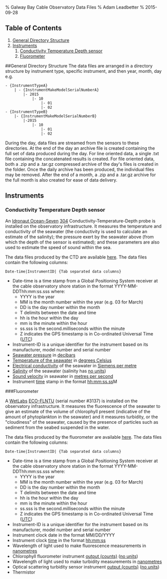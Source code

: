 % Galway Bay Cable Observatory Data Files
% Adam Leadbetter
% 2015-09-28

## Table of Contents

 1. [General Directory Structure](#general-directory-structure)
 2. [Instruments](#instruments)
	 1. [Conductivity Temperature Depth sensor](#conductivity-temperature-depth-sensor)
	 2. [Fluorometer](#fluorometer)

##General Directory Structure
The data files are arranged in a directory structure by instrument type, specific instrument, and then year, month, day e.g.

	- {InstrumentTypeA}
		| - {InstrumentMakeModelSerialNumberA}
			|- 2015
				|- 10
					|- 01
					|- 02
	- {InstrumentTypeB}
		|- {InstrumentMakeModelSerialNumberB}
			|-2015
				|- 10
					|- 01
					|- 02

During the day, data files are streamed from the sensors to these directories. At the end of the day an archive file is created containing the full set of data produced during the day. For line oriented data, a single .txt file containing the concatenated results is created. For file oriented data, both a .zip and a .tar.gz compressed archive of the day's files is created in the folder. Once the daily archive has been produced, the individual files may be removed. After the end of a month, a .zip and a .tar.gz archive for the full month is also created for ease of data delivery.

## Instruments

### Conductivity Temperature Depth sensor

An [Idronaut Ocean-Seven][1] [304][2] Conductivity-Temperature-Depth probe is installed on the observatory infrastructure. It measures the temperature and conductivity of the seawater (the conductivity is used to calculate an estimate of the salinity); the pressure exert by the seawater above (from which the depth of the sensor is estimated); and these parameters are also used to estimate the speed of sound within the sea. 

The data files produced by the CTD are available [here][3]. The data files contain the following columns:

    Date-time|InstrumentID| {Tab separated data columns}

 - Date-time is a time stamp from a Global Positioning System receiver at the cable observatory shore station in the format YYYY-MM-DDThh:mm:ss.sss where:
	 - YYYY is the year
	 - MM is the month number within the year (e.g. 03 for March)
	 - DD is the day number within the month
	 - T delimits between the date and time
	 - hh is the hour within the day
	 - mm is the minute within the hour
	 - ss.sss is the second.milliseconds within the minute
	 - Z indicates the GPS timestamp is in Co-ordinated Universal Time ([UTC][4])
 - Instrument-ID is a unique identifier for the instrument based on its manufacturer, model number and serial number
 - [Seawater pressure][5] in [decibars][6]
 - [Temperature of the seawater][7] in [degrees Celsius][8]
 - [Electrical conductivity][9] of the seawater in [Siemens per metre][10]
 - [Salinity][11] of the seawater (salinity has [no units][12])
 - [Sound velocity][13] in seawater in [metres per second][14]
 - Instrument [time][15] stamp in the format [hh:mm:ss.ss][16]M

###Fluorometer

A [WetLabs][17] [ECO-FLNTU][18] (serial number #3137) is installed on the observatory infrastructure. It measures the fluorescence of the seawater to give an estimate of the volume of chlorophyll present (indicative of the amount of phytoplankton in the seawater) and it measures turbidity, or the "cloudiness" of the seawater, caused by the presence of particles such as sediment from the seabed suspended in the water.

The data files produced by the fluorometer are available [here][19]. The data files contain the following columns:

    Date-time|InstrumentID| {Tab separated data columns}

 - Date-time is a time stamp from a Global Positioning System receiver at the cable observatory shore station in the format YYYY-MM-DDThh:mm:ss.sss where:
	 - YYYY is the year
	 - MM is the month number within the year (e.g. 03 for March)
	 - DD is the day number within the month
	 - T delimits between the date and time
	 - hh is the hour within the day
	 - mm is the minute within the hour
	 - ss.sss is the second.milliseconds within the minute
	 - Z indicates the GPS timestamp is in Co-ordinated Universal Time ([UTC][4])
 - Instrument-ID is a unique identifier for the instrument based on its manufacturer, model number and serial number
 - Instrument clock date in the format MM/DD/YYYY
 - Instrument clock [time][20] in the format [hh:mm:ss][16]
 - Wavelength of light used to make fluorescence measurements in [nanometres][21]
 - Chlorophyll fluorometer instrument [output (counts)][22] ([no units][12])
 - Wavelength of light used to make turbidity measurements in [nanometres][21]
 - Optical scattering turbidity sensor instrument [output (counts)][23] ([no units][12])
 - Thermistor

[1]: http://www.idronaut.it/cms/view/products/multiparameter-ctds/oceanographic-ctds/ocean-seven-304iplusi/s369
[2]: http://vocab.nerc.ac.uk/collection/L22/current/TOOL0861/
[3]: http://spiddal.marine.ie/data/ctds/I-OCEAN7-304-XXXX/
[4]: https://en.wikipedia.org/wiki/Coordinated_Universal_Time
[5]: http://vocab.nerc.ac.uk/collection/P07/current/CFSN0330/
[6]: http://vocab.nerc.ac.uk/collection/P06/current/UPDB/
[7]: http://vocab.nerc.ac.uk/collection/P01/current/TEMPPR01/
[8]: http://vocab.nerc.ac.uk/collection/P06/current/UPAA/
[9]: http://vocab.nerc.ac.uk/collection/P01/current/CNDCST01/
[10]: http://vocab.nerc.ac.uk/collection/P06/current/UECA/
[11]: http://vocab.nerc.ac.uk/collection/P01/current/PSALCU01/
[12]: http://vocab.nerc.ac.uk/collection/P06/current/UUUU/
[13]: http://vocab.nerc.ac.uk/collection/P01/current/SVELCV01/
[14]: http://vocab.nerc.ac.uk/collection/P06/current/UVAA/
[15]: http://vocab.nerc.ac.uk/collection/P01/current/AHMSDD01/
[16]: http://vocab.nerc.ac.uk/collection/P06/current/UHMS/
[17]: http://wetlabs.com/eco-flntu
[18]: http://vocab.nerc.ac.uk/collection/L22/current/TOOL0215/
[19]: http://spiddal.marine.ie/data/fluorometers/WL-ECO-FLNTU-3137/
[20]: http://vocab.nerc.ac.uk/collection/P01/current/AHMSAA01/
[21]: http://vocab.nerc.ac.uk/collection/P06/current/UXNM/
[22]: http://vocab.nerc.ac.uk/collection/P01/current/FCNTRW01/
[23]: http://vocab.nerc.ac.uk/collection/P01/current/NVLTOBS1/
